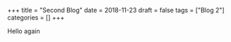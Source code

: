 +++
title = "Second Blog"
date = 2018-11-23
draft = false
tags = ["Blog 2"]
categories = []
+++

Hello again
